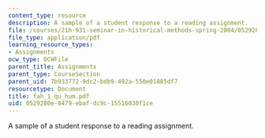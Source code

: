 ```yaml
---
content_type: resource
description: A sample of a student response to a reading assignment.
file: /courses/21h-931-seminar-in-historical-methods-spring-2004/0529280e8479ebafdc9c15516030f1ce_fah_1_qu_hum.pdf
file_type: application/pdf
learning_resource_types:
- Assignments
ocw_type: OCWFile
parent_title: Assignments
parent_type: CourseSection
parent_uid: 7b933772-9dc2-bdb9-492a-550e01885df7
resourcetype: Document
title: fah_1_qu_hum.pdf
uid: 0529280e-8479-ebaf-dc9c-15516030f1ce
---
```

A sample of a student response to a reading assignment.

